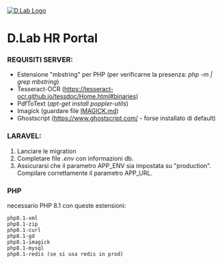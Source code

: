 <p align="left"><a href="https://digita-lab.it" target="_blank"><img src="https://digita-lab.it/wp-content/uploads/2022/09/logo-DLab-e1663166083323.jpg" width="" alt="D.Lab Logo"></a></p>

# D.Lab HR Portal

### REQUISITI SERVER:

-   Estensione "mbstring" per PHP (per verificarne la presenza: *php -m | grep mbstring*)
-   Tesseract-OCR (https://tesseract-ocr.github.io/tessdoc/Home.html#binaries)
-   PdfToText (*apt-get install poppler-utils*)
-   Imagick (guardare file [IMAGICK.md](IMAGICK.md))
-   Ghostscript (https://www.ghostscript.com/ - forse installato di default)


### LARAVEL:

1. Lanciare le migration
2. Completare file _.env_ con informazioni db.
3. Assicurarsi che il parametro APP_ENV sia impostata su "production". Compilare correttamente il parametro APP_URL.

### PHP

necessario PHP 8.1 con queste estensioni:
```
php8.1-xml
php8.1-zip
php8.1-curl
php8.1-gd
php8.1-imagick
php8.1-mysql
php8.1-redis (se si usa redis in prod)
```